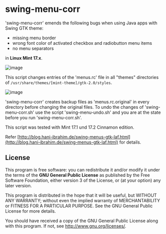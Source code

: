 # swing-menu-corr

'swing-menu-corr' emends the following bugs when using Javaapps with Swing GTK theme:- missing menu border- wrong font color of activated checkbox and radiobutton menu items- no menu separatorsin **Linux Mint 17.x**. 
![image](http://blog.hani-ibrahim.de/wp-content/uploads/menutest_ani.gif)This script changes entries of the 'menus.rc' file in all "themes"directories of `/usr/share/themes/[mint-theme]/gtk-2.0/styles`.
![image](http://blog.hani-ibrahim.de/wp-content/uploads/terminal_swing-menu-corr.png)'swing-menu-corr' creates backup files as 'menus.rc.original' in everydirectory before changing the original files. To undo the changes of 'swing-menu-corr.sh' use the script 'swing-menu-undo.sh' and you are at the state before you run 'swing-menu-corr.sh'.This script was tested with Mint 17.1 und 17.2 Cinnamon edition.
Refer [http://blog.hani-ibrahim.de/swing-menus-gtk-laf.html](http://blog.hani-ibrahim.de/swing-menus-gtk-laf.html) for details.## License
This program is free software: you can redistribute it and/or modify it under the terms of the **GNU General Public License** as published by the Free Software Foundation, either version 3 of the License, or (at your option) any later version.This program is distributed in the hope that it will be useful, but WITHOUT ANY WARRANTY; without even the implied warranty of MERCHANTABILITY or FITNESS FOR A PARTICULAR PURPOSE.  See the GNU General Public License for more details.You should have received a copy of the GNU General Public License along with this program.  If not, see <http://www.gnu.org/licenses/>.